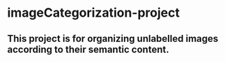 # imageCategorization-project


## This project is for organizing unlabelled images according to their semantic content. 
